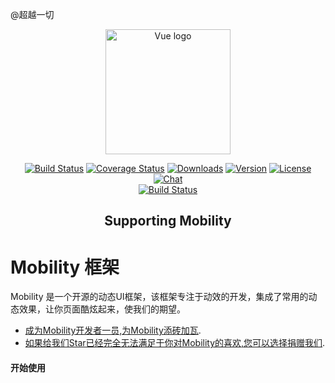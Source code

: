 @超越一切
<p align="center"><a href="itnewdata.com" target="_blank" rel="noopener noreferrer"><img width="200" src="https://itnewdata.com:12002/api/file/response/cb84f93117254abecf91a88124fa64ad" alt="Vue logo"></a></p>

<p align="center">
    <a href="https://circleci.com/gh/vuejs/vue/tree/dev"><img src="https://img.shields.io/circleci/project/github/vuejs/vue/dev.svg" alt="Build Status"></a>
    <a href="https://codecov.io/github/vuejs/vue?branch=dev"><img src="https://img.shields.io/codecov/c/github/vuejs/vue/dev.svg" alt="Coverage Status"></a>
    <a href="https://npmcharts.com/compare/vue?minimal=true"><img src="https://img.shields.io/npm/dm/vue.svg" alt="Downloads"></a>
    <a href="https://www.npmjs.com/package/vue"><img src="https://img.shields.io/npm/v/vue.svg" alt="Version"></a>
    <a href="https://www.npmjs.com/package/vue"><img src="https://img.shields.io/npm/l/vue.svg" alt="License"></a>
    <a href="https://chat.vuejs.org/"><img src="https://img.shields.io/badge/chat-on%20discord-7289da.svg" alt="Chat"></a>
    <br>
    <a href="https://app.saucelabs.com/builds/50f8372d79f743a3b25fb6ca4851ca4c"><img src="https://app.saucelabs.com/buildstatus/vuejs" alt="Build Status"></a>
</p>

<h2 align="center">Supporting Mobility</h2>

# Mobility 框架

Mobility 是一个开源的动态UI框架，该框架专注于动效的开发，集成了常用的动态效果，让你页面酷炫起来，使我们的期望。
- [成为Mobility开发者一员,为Mobility添砖加瓦](https://www.patreon.com/evanyou).
- [如果给我们Star已经完全无法满足于你对Mobility的喜欢,您可以选择捐赠我们](https://opencollective.com/vuejs).

#### 开始使用
